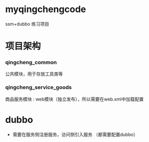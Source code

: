 # myqingchengcode

ssm+dubbo 练习项目

# 项目架构

### qingcheng_common

公共模块，用于存放工具类等

### qingcheng_service_goods
商品服务模块 : web模块（独立发布），所以需要在web.xml中加载配置



# dubbo
- 需要在服务侧注册服务，访问侧引入服务 （都需要配置dubbo） 
